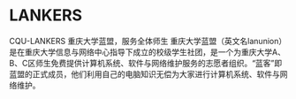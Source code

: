 # LANKERS
CQU-LANKERS
重庆大学蓝盟，服务全体师生
重庆大学蓝盟（英文名lanunion）是在重庆大学信息与网络中心指导下成立的校级学生社团，是一个为重庆大学A、B、C区师生免费提供计算机系统、软件与网络维护服务的志愿者组织。“蓝客”即蓝盟的正式成员，他们利用自己的电脑知识无偿为大家进行计算机系统、软件与网络维护。
